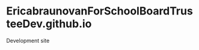 EricabraunovanForSchoolBoardTrusteeDev.github.io
================================================

Development site
